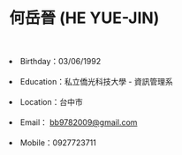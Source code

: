# 何岳晉 (HE YUE-JIN)

  <li> Birthday：03/06/1992 </li>
  <li> Education：私立僑光科技大學 - 資訊管理系 </li>
  <li> Location：台中市 </li>
  <li> Email： bb9782009@gmail.com </li>
  <li> Mobile：0927723711 </li>

